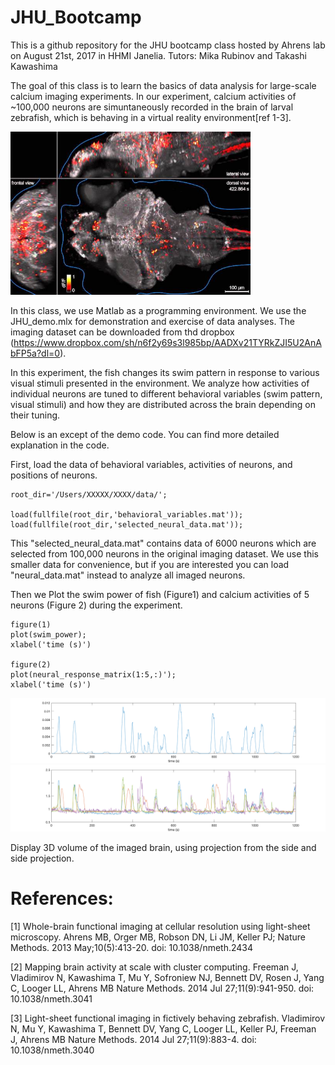 # JHU_Bootcamp

This is a github repository for the JHU bootcamp class hosted by Ahrens lab on August 21st, 2017 in HHMI Janelia. 
Tutors: Mika Rubinov and Takashi Kawashima

The goal of this class is to learn the basics of data analysis for large-scale calcium imaging experiments. In our experiment, calcium activities of ~100,000 neurons are simuntaneously recorded in the brain of larval zebrafish, which is behaving in a virtual reality environment[ref 1-3]. 

<img src="./pics/maxresdefault.jpg" width="384">


In this class, we use Matlab as a programming environment. We use the JHU_demo.mlx for demonstration and exercise of data analyses. The imaging dataset can be downloaded from thd dropbox (https://www.dropbox.com/sh/n6f2y69s3l985bp/AADXv21TYRkZJI5U2AnAbFP5a?dl=0). 

In this experiment, the fish changes its swim pattern in response to various visual stimuli presented in the environment. We analyze how activities of individual neurons are tuned to different behavioral variables (swim pattern, visual stimuli) and how they are distributed across the brain depending on their tuning.

Below is an except of the demo code. You can find more detailed explanation in the code.

First, load the data of behavioral variables, activities of neurons, and positions of neurons.

    root_dir='/Users/XXXXX/XXXX/data/';

    load(fullfile(root_dir,'behavioral_variables.mat'));
    load(fullfile(root_dir,'selected_neural_data.mat'));

This "selected_neural_data.mat" contains data of 6000 neurons which are selected from 100,000 neurons in the original imaging dataset. We use this smaller data for convenience, but if you are interested you can load "neural_data.mat" instead to analyze all imaged neurons. 

Then we Plot the swim power of fish (Figure1) and calcium activities of 5 neurons (Figure 2) during the experiment.

    figure(1)
    plot(swim_power);
    xlabel('time (s)')
    
    figure(2)
    plot(neural_response_matrix(1:5,:)');
    xlabel('time (s)')
   
<img src="./pics/swim_power.png" width="960">  
<img src="./pics/neural_response.png" width="960">


Display 3D volume of the imaged brain, using projection from the side and side projection.








# References:

[1] Whole-brain functional imaging at cellular resolution using light-sheet microscopy.
    Ahrens MB, Orger MB, Robson DN, Li JM, Keller PJ; Nature Methods. 
    2013 May;10(5):413-20. doi: 10.1038/nmeth.2434

[2] Mapping brain activity at scale with cluster computing.
    Freeman J, Vladimirov N, Kawashima T, Mu Y, Sofroniew NJ, Bennett DV, Rosen J, Yang C, Looger LL, Ahrens MB
    Nature Methods. 2014 Jul 27;11(9):941-950. doi: 10.1038/nmeth.3041

[3] Light-sheet functional imaging in fictively behaving zebrafish.
    Vladimirov N, Mu Y, Kawashima T, Bennett DV, Yang C, Looger LL, Keller PJ, Freeman J, Ahrens MB
    Nature Methods. 2014 Jul 27;11(9):883-4. doi: 10.1038/nmeth.3040
